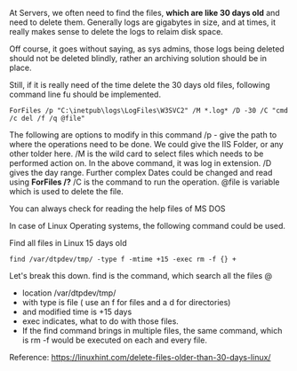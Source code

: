 At Servers, we often need to find the files, **which are like 30 days old** and need to delete them. Generally logs are gigabytes in size, and at times, it really makes sense to delete the logs to relaim disk space. 

Off course, it goes without saying, as sys admins, those logs being deleted should not be deleted blindly, rather an archiving solution should be in place. 

Still, if it is really need of the time delete the 30 days old files, following command line fu should be implemented. 

```
ForFiles /p "C:\inetpub\logs\LogFiles\W3SVC2" /M *.log* /D -30 /C "cmd /c del /f /q @file"
```
The following are options to modify in this command
/p - give the path to where the operations need to be done.  We could give the IIS Folder, or any other tolder here.
/M is the wild card to select files which needs to be performed action on. In the above command, it was log in extension.
/D gives the day range. Further complex Dates could be changed and read using **ForFiles /?**
/C is the command to run the operation. @file is variable which is used to delete the file. 
 
You can always check for reading the help files of MS DOS

In case of Linux Operating systems, the following command could be used. 

Find all files in Linux 15 days old

```
find /var/dtpdev/tmp/ -type f -mtime +15 -exec rm -f {} +
```

Let's break this down. find is the command, which search all the files @ 

- location /var/dtpdev/tmp/ 
- with type is file ( use an f for files and a d for directories)
- and modified time is +15 days
- exec indicates, what to do with those files. 
- If the find command brings in multiple files, the same command, which is rm -f would be executed on each and every file.

Reference: 
https://linuxhint.com/delete-files-older-than-30-days-linux/


